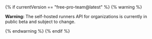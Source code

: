 {% if currentVersion == "free-pro-team@latest" %}
{% warning %}

**Warning:** The self-hosted runners API for organizations is currently in public beta and subject to change.

{% endwarning %}
{% endif %}

